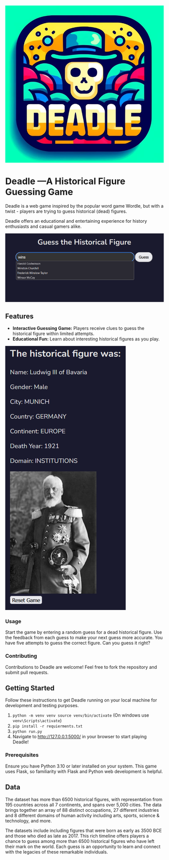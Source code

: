 ![logo.jpg](app/static/img/logo.jpg)

# Deadle —A Historical Figure Guessing Game

Deadle is a web game inspired by the popular word game Wordle, but with a twist - players are trying to guess historical (dead) figures. 

Deadle offers an educational and entertaining experience for history enthusiasts and casual gamers alike.

![img.png](app/static/img/first_guess.png)


## Features

- **Interactive Guessing Game:** Players receive clues to guess the historical figure within limited attempts.
- **Educational Fun:** Learn about interesting historical figures as you play.

![img_1.png](app/static/img/game_over.png)

### Usage
Start the game by entering a random guess for a dead historical figure.
Use the feedback from each guess to make your next guess more accurate.
You have five attempts to guess the correct figure. Can you guess it right?

### Contributing
Contributions to Deadle are welcome! Feel free to fork the repository and submit pull requests.

## Getting Started

Follow these instructions to get Deadle running on your local machine for development and testing purposes.
1. `python -m venv venv
source venv/bin/activate`
    (On windows use `venv\Scripts\activate`)
2. `pip install -r requierments.txt`
3. `python run.py`
4. Navigate to http://127.0.0.1:5000/ in your browser to start playing Deadle!

### Prerequisites

Ensure you have Python 3.10 or later installed on your system. This game uses Flask, so familiarity with Flask and Python web development is helpful.

## Data

The dataset has more than 6500 historical figures, with representation from 195 countries across all 7 continents,
and spans over 5,000 cities.
The data brings together an array of 88 distinct occupations,
27 different industries and 8 different domains of human activity including arts,
sports, science & technology, and more.

The datasets include including figures that were born as early as 3500 BCE and those who died as late as 2017.
This rich timeline offers players a chance
to guess among more than 6500 historical figures who have left their mark on the world.
Each guess is an opportunity to learn and connect with the legacies of these remarkable individuals.

